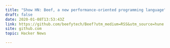 ```yaml
---
title: "Show HN: Beef, a new performance-oriented programming language"
draft: false
date: 2020-01-08T13:53:43Z
link: https://github.com/beefytech/Beef?utm_medium=RSS&utm_source=hune
site: github.com
topic: Hacker News  

---
```

